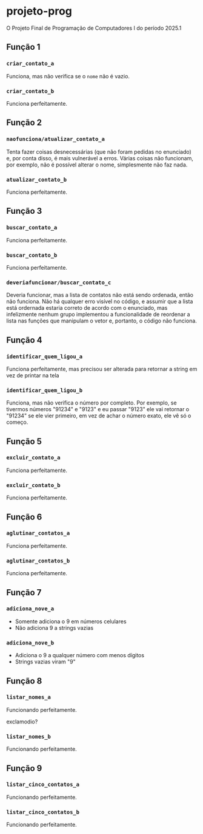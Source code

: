 # projeto-prog
O Projeto Final de Programação de Computadores I do período 2025.1

## Função 1

### `criar_contato_a`

Funciona, mas não verifica se o `nome` não é vazio.

### `criar_contato_b`

Funciona perfeitamente.

## Função 2

### `naofunciona/atualizar_contato_a`

Tenta fazer coisas desnecessárias (que não foram pedidas no enunciado) e, por conta disso, é mais vulnerável a erros. Várias coisas não funcionam, por exemplo, não é possível alterar o nome, simplesmente não faz nada.

### `atualizar_contato_b`

Funciona perfeitamente.

## Função 3

### `buscar_contato_a`

Funciona perfeitamente.

### `buscar_contato_b`

Funciona perfeitamente.

### `deveriafuncionar/buscar_contato_c`

Deveria funcionar, mas a lista de contatos não está sendo ordenada, então não funciona. Não há qualquer erro visível no código, e assumir que a lista está ordernada estaria correto de acordo com o enunciado, mas infelizmente nenhum grupo implementou a funcionalidade de reordenar a lista nas funções que manipulam o vetor e, portanto, o código não funciona.

## Função 4

### `identificar_quem_ligou_a`

Funciona perfeitamente, mas precisou ser alterada para retornar a string em vez de printar na tela

### `identificar_quem_ligou_b`

Funciona, mas não verifica o número por completo. Por exemplo, se tivermos números "91234" e "9123" e eu passar "9123" ele vai retornar o "91234" se ele vier primeiro, em vez de achar o número exato, ele vê só o começo.

## Função 5

### `excluir_contato_a`

Funciona perfeitamente.

### `excluir_contato_b`

Funciona perfeitamente.

## Função 6

### `aglutinar_contatos_a`

Funciona perfeitamente.

### `aglutinar_contatos_b`

Funciona perfeitamente.

## Função 7

### `adiciona_nove_a`

- Somente adiciona o 9 em números celulares
- Não adiciona 9 a strings vazias

### `adiciona_nove_b`

- Adiciona o 9 a qualquer número com menos dígitos
- Strings vazias viram "9"

## Função 8

### `listar_nomes_a`

Funcionando perfeitamente.

exclamodio?

### `listar_nomes_b`

Funcionando perfeitamente.

## Função 9

### `listar_cinco_contatos_a`

Funcionando perfeitamente.

### `listar_cinco_contatos_b`

Funcionando perfeitamente.
